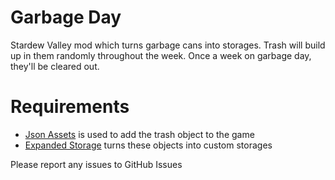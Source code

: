 ﻿# Garbage Day
Stardew Valley mod which turns garbage cans into storages. Trash will build up
in them randomly throughout the week. Once a week on garbage day, they'll be
cleared out.

# Requirements

* [Json Assets](https://www.nexusmods.com/stardewvalley/mods/1720) is used to
  add the trash object to the game
* [Expanded Storage](https://www.nexusmods.com/stardewvalley/mods/7431) turns
  these objects into custom storages

Please report any issues to GitHub Issues